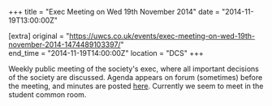 +++
title = "Exec Meeting on Wed 19th November 2014"
date = "2014-11-19T13:00:00Z"

[extra]
original = "https://uwcs.co.uk/events/exec-meeting-on-wed-19th-november-2014-1474489103397/"    
end_time = "2014-11-19T14:00:00Z"
location = "DCS"
+++

Weekly public meeting of the society's exec, where all important decisions of the society are discussed. Agenda appears on forum (sometimes) before the meeting, and minutes are posted [here](https://uwcs.co.uk/minutes/1/). Currently we seem to meet in the student common room.

